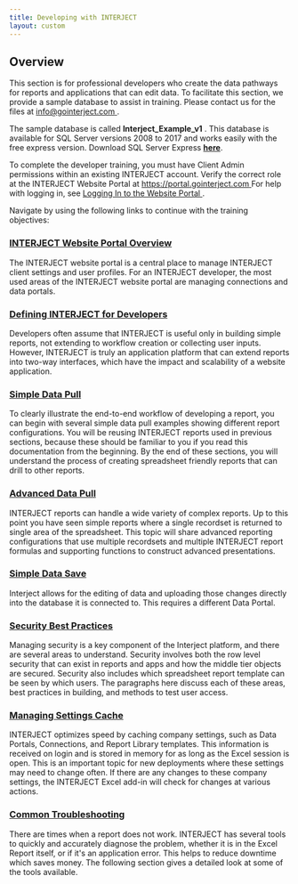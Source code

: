 ```yaml
---
title: Developing with INTERJECT
layout: custom
---
```


##  **Overview**

This section is for professional developers who create the data pathways for reports and applications that can edit data. To facilitate this section, we provide a sample database to assist in training. Please contact us for the files at [ info@gointerject.com ](mailto:info@gointerject.com) . 

The sample database is called **Interject_Example_v1** . This database is available for SQL Server versions 2008 to 2017 and works easily with the free express version. Download SQL Server Express **[here](https://www.microsoft.com/en-us/sql-server/sql-server-editions-express)**. 

To complete the developer training, you must have Client Admin permissions within an existing INTERJECT account. Verify the correct role at the INTERJECT Website Portal at  [ https://portal.gointerject.com  ](https://portal.gointerject.com) For help with logging in, see [ Logging In to the Website Portal ](/wPortal/Logging-In-to-Website-Portal.html) . 

Navigate by using the following links to continue with the training objectives: 

###  [ INTERJECT Website Portal Overview ](/wGetStarted/INTERJECT-Website-Portal.html)

The INTERJECT website portal is a central place to manage INTERJECT client settings and user profiles. For an INTERJECT developer, the most used areas of the INTERJECT website portal are managing connections and data portals. 

###  [ Defining INTERJECT for Developers ](/wGetStarted/Defining-INTERJECT-for-Developers.html)

Developers often assume that INTERJECT is useful only in building simple reports, not extending to workflow creation or collecting user inputs. However, INTERJECT is truly an application platform that can extend reports into two-way interfaces, which have the impact and scalability of a website application. 

###  [ Simple Data Pull ](/wGetStarted/Simple-Data-Pull.html)

To clearly illustrate the end-to-end workflow of developing a report, you can begin with several simple data pull examples showing different report configurations. You will be reusing INTERJECT reports used in previous sections, because these should be familiar to you if you read this documentation from the beginning. By the end of these sections, you will understand the process of creating spreadsheet friendly reports that can drill to other reports. 

###  [ Advanced Data Pull ](/wGetStarted/Advanced-Data-Pull.html)

INTERJECT reports can handle a wide variety of complex reports. Up to this point you have seen simple reports where a single recordset is returned to single area of the spreadsheet. This topic will share advanced reporting configurations that use multiple recordsets and multiple INTERJECT report formulas and supporting functions to construct advanced presentations. 

###  [ Simple Data Save ](/wGetStarted/Simple-Data-Save.html)

Interject allows for the editing of data and uploading those changes directly into the database it is connected to. This requires a different Data Portal. 

###  [ Security Best Practices ](/wGetStarted/Security-Best-Practices.html)

Managing security is a key component of the Interject platform, and there are several areas to understand. Security involves both the row level security that can exist in reports and apps and how the middle tier objects are secured. Security also includes which spreadsheet report template can be seen by which users. The paragraphs here discuss each of these areas, best practices in building, and methods to test user access. 

###  [ Managing Settings Cache ](/wGetStarted/Managing-Settings-Cache.html)

INTERJECT optimizes speed by caching company settings, such as Data Portals, Connections, and Report Library templates. This information is received on login and is stored in memory for as long as the Excel session is open. This is an important topic for new deployments where these settings may need to change often.  If there are any changes to these company settings, the INTERJECT Excel add-in will check for changes at various actions. 

###  [ Common Troubleshooting ](/wGetStarted/Common-Troubleshooting.html)

There are times when a report does not work. INTERJECT has several tools to quickly and accurately diagnose the problem, whether it is in the Excel Report itself, or if it's an application error. This helps to reduce downtime which saves money. The following section gives a detailed look at some of the tools available. 

  

